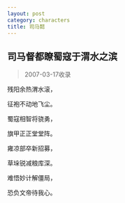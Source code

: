 ```yaml
---
layout: post
category: characters
title: 司马懿
---
```


## 司马督都瞭蜀寇于渭水之滨 ##

> 2007-03-17收录

残阳余热渭水滚，

征袍不动地飞尘。

蜀寇相智将骁勇，

旗甲正正堂堂阵。

雍凉部卒新招募，

草垛锐减粮库深。

难悟妙计解僵局，

恐负文帝待我心。
